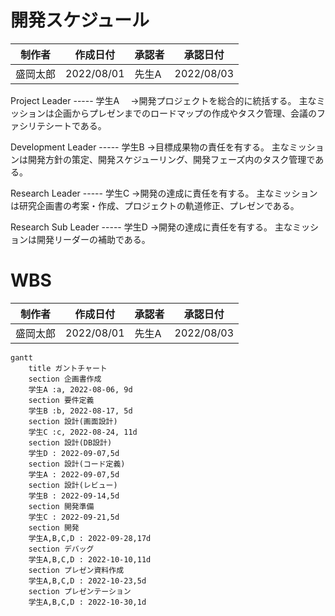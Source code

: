# 開発スケジュール

 | 制作者 | 作成日付 | 承認者 | 承認日付 | 
 | ------ | -------- | ------ | -------- |
 | 盛岡太郎    | 2022/08/01      | 先生A    | 2022/08/03      |  

Project Leader ----- 学生A
　→開発プロジェクトを総合的に統括する。
   主なミッションは企画からプレゼンまでのロードマップの作成やタスク管理、会議のファシリテシートである。

Development Leader ----- 学生B
   →目標成果物の責任を有する。
   主なミッションは開発方針の策定、開発スケジューリング、開発フェーズ内のタスク管理である。

Research Leader ----- 学生C
   →開発の達成に責任を有する。
   主なミッションは研究企画書の考案・作成、プロジェクトの軌道修正、プレゼンである。

Research Sub Leader ----- 学生D
   →開発の達成に責任を有する。
   主なミッションは開発リーダーの補助である。   

# WBS   

 | 制作者 | 作成日付 | 承認者 | 承認日付 | 
 | ------ | -------- | ------ | -------- |
 | 盛岡太郎    | 2022/08/01      | 先生A    | 2022/08/03      |     

```mermaid
gantt
    title ガントチャート
    section 企画書作成
    学生A :a, 2022-08-06, 9d
    section 要件定義
    学生B :b, 2022-08-17, 5d
    section 設計(画面設計)
    学生C :c, 2022-08-24, 11d
    section 設計(DB設計)
    学生D : 2022-09-07,5d 
    section 設計(コード定義)
    学生A : 2022-09-07,5d
    section 設計(レビュー)
    学生B : 2022-09-14,5d
    section 開発準備
    学生C : 2022-09-21,5d
    section 開発 
    学生A,B,C,D : 2022-09-28,17d
    section デバッグ
    学生A,B,C,D : 2022-10-10,11d
    section プレゼン資料作成
    学生A,B,C,D : 2022-10-23,5d
    section プレゼンテーション
    学生A,B,C,D : 2022-10-30,1d
```

